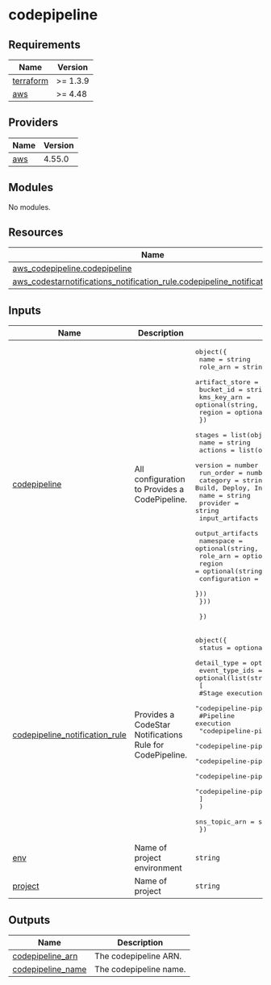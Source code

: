# codepipeline

<!-- BEGINNING OF PRE-COMMIT-TERRAFORM DOCS HOOK -->
## Requirements

| Name | Version |
|------|---------|
| <a name="requirement_terraform"></a> [terraform](#requirement\_terraform) | >= 1.3.9 |
| <a name="requirement_aws"></a> [aws](#requirement\_aws) | >= 4.48 |

## Providers

| Name | Version |
|------|---------|
| <a name="provider_aws"></a> [aws](#provider\_aws) | 4.55.0 |

## Modules

No modules.

## Resources

| Name | Type |
|------|------|
| [aws_codepipeline.codepipeline](https://registry.terraform.io/providers/hashicorp/aws/latest/docs/resources/codepipeline) | resource |
| [aws_codestarnotifications_notification_rule.codepipeline_notification_rule](https://registry.terraform.io/providers/hashicorp/aws/latest/docs/resources/codestarnotifications_notification_rule) | resource |

## Inputs

| Name | Description | Type | Default | Required |
|------|-------------|------|---------|:--------:|
| <a name="input_codepipeline"></a> [codepipeline](#input\_codepipeline) | All configuration to Provides a CodePipeline. | <pre>object({<br>    name     = string<br>    role_arn = string<br>    artifact_store = object({<br>      bucket_id   = string<br>      kms_key_arn = optional(string, null)<br>      region      = optional(string, null)<br>    })<br>    stages = list(object({<br>      name = string<br>      actions = list(object({<br>        version          = number<br>        run_order        = number<br>        category         = string #Approval, Build, Deploy, Invoke, Source and Test.<br>        name             = string<br>        provider         = string<br>        input_artifacts  = optional(list(string), null)<br>        output_artifacts = optional(list(string), null)<br>        namespace        = optional(string, null)<br>        role_arn         = optional(string, null)<br>        region           = optional(string, null)<br>        configuration    = optional(map(any), {})<br>      }))<br>    }))<br><br>  })</pre> | n/a | yes |
| <a name="input_codepipeline_notification_rule"></a> [codepipeline\_notification\_rule](#input\_codepipeline\_notification\_rule) | Provides a CodeStar Notifications Rule for CodePipeline. | <pre>object({<br>    status      = optional(string, "ENABLED")<br>    detail_type = optional(string, "FULL")<br>    event_type_ids = optional(list(string),<br>      [<br>        #Stage execution<br>        "codepipeline-pipeline-stage-execution-resumed",<br>        #Pipeline execution<br>        "codepipeline-pipeline-pipeline-execution-failed",<br>        "codepipeline-pipeline-pipeline-execution-canceled",<br>        "codepipeline-pipeline-pipeline-execution-started",<br>        "codepipeline-pipeline-pipeline-execution-succeeded",<br>        "codepipeline-pipeline-pipeline-execution-superseded"<br>      ]<br>    )<br>    sns_topic_arn = string<br>  })</pre> | `null` | no |
| <a name="input_env"></a> [env](#input\_env) | Name of project environment | `string` | n/a | yes |
| <a name="input_project"></a> [project](#input\_project) | Name of project | `string` | n/a | yes |

## Outputs

| Name | Description |
|------|-------------|
| <a name="output_codepipeline_arn"></a> [codepipeline\_arn](#output\_codepipeline\_arn) | The codepipeline ARN. |
| <a name="output_codepipeline_name"></a> [codepipeline\_name](#output\_codepipeline\_name) | The codepipeline name. |
<!-- END OF PRE-COMMIT-TERRAFORM DOCS HOOK -->
